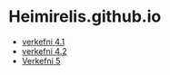 # Heimirelis.github.io
* [verkefni 4.1](verk4/)
* [verkefni 4.2](verk4/verkefni53.html)
* [Verkefni 5](verkefni5/ummig.html)
